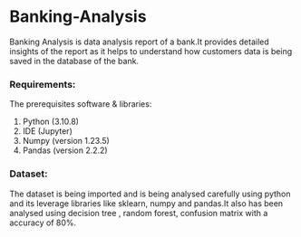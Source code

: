 # Banking-Analysis

Banking Analysis is data analysis report of a bank.It provides detailed insights of the report as it helps to understand how customers data is being saved in the database of the bank.

### Requirements:
The prerequisites software & libraries:
1. Python (3.10.8)
2. IDE (Jupyter)
3. Numpy (version 1.23.5)
4. Pandas (version 2.2.2)

### Dataset:
The dataset is being imported and is being analysed carefully using python and its leverage libraries like sklearn, numpy and pandas.It also has been analysed using decision tree , random forest, confusion matrix with a accuracy of 80%.
